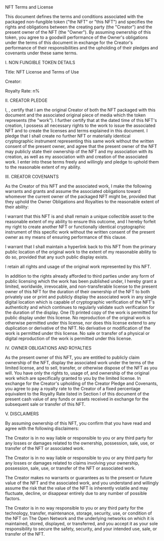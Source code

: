 NFT Terms and License

This document defines the terms and conditions associated with the packaged non-fungible token ("the NFT" or "this NFT") and specifies the rights and obligations between the creating party (the "Creator") and the present owner of the NFT (the "Owner"). By assuming ownership of this token, you agree to a goodwill performance of the Owner's obligations under the terms of this document in exchange for the Creator's performance of their responsibilities and the upholding of their pledges and covenants under these same terms.

I. NON FUNGIBLE TOKEN DETAILS

Title: NFT License and Terms of Use

Creator: <Name>

Royalty Rate: n%

II. CREATOR PLEDGE

I, <Name>, certify that I am the original Creator of both the NFT packaged with this document and the associated original piece of media which the token represents (the "work"). I further certify that at the dated time of this NFT's creation, I possess all necessary rights to the work to issue the associated NFT and to create the licenses and terms explained in this document. I pledge that I shall create no further NFT or materially identical cryptographic instrument representing this same work without the written consent of the present owner, and agree that the present owner of the NFT may publicly state their ownership of the NFT and my association with its creation, as well as my association with and creation of the associated work. I enter into these terms freely and willingly and pledge to uphold them to the reasonable extent of my ability.

III. CREATOR COVENANTS

As the Creator of this NFT and the associated work, I make the following warrants and grants and assume the associated obligations toward whomever the current owner of the packaged NFT might be, provided that they uphold the Owner Obligations and Royalties to the reasonable extent of their ability:

I warrant that this NFT is and shall remain a unique collectible asset to the reasonable extent of my ability to ensure this outcome, and I hereby forfeit my right to create another NFT or functionally identical cryptographic instrument of this specific work without the written consent of the present owner as my means of ensuring performance of this clause.

I warrant that I shall maintain a hyperlink back to this NFT from the primary public location of the original work to the extent of my reasonable ability to do so, provided that any such public display exists.

I retain all rights and usage of the original work represented by this NFT.

In addition to the rights already afforded to third parties under any form of public licensing which the work has been published under, I hereby grant a limited, worldwide, irrevocable, and non-transferable license to the present owner of this NFT for the duration of their ownership of the NFT to both privately use or print and publicly display the associated work in any single digital location which is capable of cryptographic verification of the NFT's authenticity and which continues to regularly validate such verification for the duration of the display. One (1) printed copy of the work is permitted for public display under this license. No reproduction of the original work is otherwise permitted under this license, nor does this license extend to any duplication or derivative of the NFT. No derivative or modification of the work is permitted under this license. No sale or transfer of a physical or digital reproduction of the work is permitted under this license.

IV. OWNER OBLIGATIONS AND ROYALTIES

As the present owner of this NFT, you are entitled to publicly claim ownership of the NFT, display the associated work under the terms of the limited license, and to sell, transfer, or otherwise dispose of the NFT as you will. You have only the rights to, usage of, and ownership of the original work which are specifically granted to you by the limited license. In exchange for the Creator's upholding of the Creator Pledge and Covenants, you agree to pay a royalty rate to the Creator of a fixed percentage equivalent to the Royalty Rate listed in Section I of this document of the present cash value of any funds or assets received in exchange for the subsequent sale or transfer of this NFT.

V. DISCLAIMERS

By assuming ownership of this NFT, you confirm that you have read and agree with the following disclaimers:

The Creator is in no way liable or responsible to you or any third party for any losses or damages related to the ownership, possession, sale, use, or transfer of the NFT or associated work.

The Creator is in no way liable or responsible to you or any third party for any losses or damages related to claims involving your ownership, possession, sale, use, or transfer of the NFT or associated work.

The Creator makes no warrants or guarantees as to the present or future value of the NFT and the associated work, and you understand and willingly assume the risk that the value of the NFT is inherently volatile and may fluctuate, decline, or disappear entirely due to any number of possible factors.

The Creator is in no way responsible to you or any third party for the technology, transfer, maintenance, storage, security, use, or condition of the NFT on The Open Network and the underlying networks on which it is maintained, stored, displayed, or transferred, and you accept it as your sole responsibility to secure the safety, security, and your intended use, sale, or transfer of the NFT.
